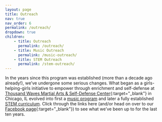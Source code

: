 ```yaml
---
layout: page
title: Outreach
nav: true
nav_order: 6
permalink: /outreach/
dropdown: true
children: 
    - title: Outreach
      permalink: /outreach/
    - title: Music Outreach
      permalink: /music-outreach/
    - title: STEM Outreach
      permalink: /stem-outreach/
---
```


In the years since this program was established (more than a decade ago already!), we’ve undergone some serious changes. What began as a girls-helping-girls initiative to empower through enrichment and self-defense at [Thousand Waves Martial Arts & Self-Defense Center](https://thousandwaves.org){:target="_blank"} in Chicago, IL evolved into first a [music program](https://thelakotaculturalexchangeprogram.org/music-outreach/) and later a fully established [STEM curriculum]((https://thelakotaculturalexchangeprogram.org/stem-outreach/)). Click through the links here (and/or head on over to our [Facebook page](https://www.facebook.com/nikisnuts){:target="_blank"}) to see what we’ve been up to for the last ten years.